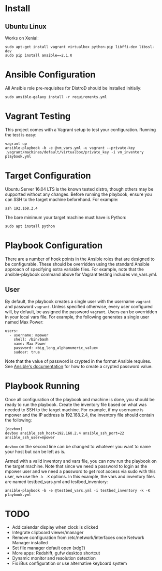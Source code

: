 

# Install

## Ubuntu Linux

Works on Xenial:

    sudo apt-get install vagrant virtualbox python-pip libffi-dev libssl-dev
    sudo pip install ansible==2.1.0

# Ansible Configuration

All Ansible role pre-requisites for DistroD should be installed initially:

    sudo ansible-galaxy install -r requirements.yml

# Vagrant Testing

This project comes with a Vagrant setup to test your configuration. Running the test is easy:

    vagrant up
    ansible-playbook -b -e @vm_vars.yml -u vagrant --private-key .vagrant/machines/default/virtualbox/private_key -i vm_inventory playbook.yml

# Target Configuration

Ubuntu Server 16.04 LTS is the known tested distro, though others may be supported without any changes.
Before running the playbook, ensure you can SSH to the target machine beforehand. For example:

    ssh 192.168.2.4

The bare minimum your target machine must have is Python:

    sudo apt install python

# Playbook Configuration

There are a number of hook points in the Ansible roles that are designed to be configurable. These should be overridden using the standard Ansible approach of specifying extra variable files. For example, note that the ansible-playbook command above for Vagrant testing includes vm_vars.yml.

## User

By default, the playbook creates a single user with the username `vagrant` and password `vagrant`. Unless specified otherwise, every user configured will, by default, be assigned the password `vagrant`.
Users can be overridden in your local vars file. For example, the following generates a single user named Max Power:

    users:
      - username: mpower
        shell: /bin/bash
        name: Max Power
        password: <big_long_alphanumeric_value>
        sudoer: true

Note that the value of password is crypted in the format Ansible requires.
See [Ansible's documentation](http://docs.ansible.com/ansible/latest/faq.html#how-do-i-generate-crypted-passwords-for-the-user-module)
for how to create a crypted password value.

# Playbook Running

Once all configuration of the playbook and machine is done, you should be ready to run the playbook.
Create the inventory file based on what was needed to SSH to the target machine. For example, if my username is mpower and the IP address is 192.168.2.4, the inventory file should contain the following:

    [devbox]
    devbox ansible_ssh_host=192.168.2.4 ansible_ssh_port=22 ansible_ssh_user=mpower

`devbox` on the second line can be changed to whatever you want to name your host but can be left as is.

Armed with a valid inventory and vars file, you can now run the playbook on the target machine. Note that since we need a password to login as the mpower user and we need a password to get root access via sudo with this user, we use the `-k -K` options. In this example, the vars and inventory files are named testbed_vars.yml and testbed_inventory:

    ansible-playbook -b -e @testbed_vars.yml -i testbed_inventory -k -K playbook.yml

# TODO

* Add calendar display when clock is clicked
* Integrate clipboard viewer/manager
* Remove configuration from /etc/network/interfaces once Network Manager installed
* Set file manager default open (xdg?)
* More apps: Redshift, gufw desktop shortcut
* Dynamic monitor and resolution detection
* Fix iBus configuration or use alternative keyboard system
